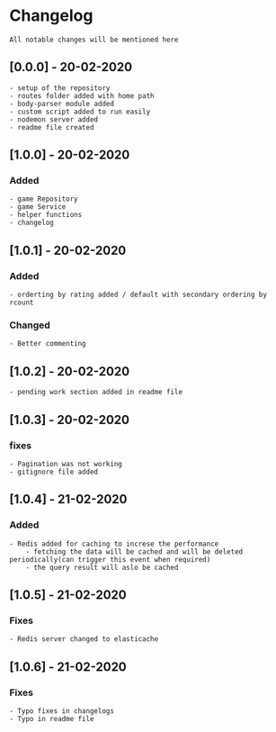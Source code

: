 # Changelog
    All notable changes will be mentioned here

## [0.0.0] - 20-02-2020
    - setup of the repository
    - routes folder added with home path
    - body-parser module added
    - custom script added to run easily
    - nodemon server added
    - readme file created

## [1.0.0] - 20-02-2020
### Added
    - game Repository
    - game Service
    - helper functions
    - changelog

## [1.0.1] - 20-02-2020
### Added
    - orderting by rating added / default with secondary ordering by rcount
### Changed
    - Better commenting

## [1.0.2] - 20-02-2020
    - pending work section added in readme file 

## [1.0.3] - 20-02-2020
### fixes
    - Pagination was not working
    - gitignore file added

## [1.0.4] - 21-02-2020
### Added
    - Redis added for caching to increse the performance
        - fetching the data will be cached and will be deleted periodically(can trigger this event when required)
        - the query result will aslo be cached

## [1.0.5] - 21-02-2020
### Fixes
    - Redis server changed to elasticache

## [1.0.6] - 21-02-2020
### Fixes
    - Typo fixes in changelogs
    - Typo in readme file
